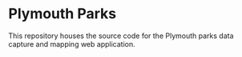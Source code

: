 # Plymouth Parks

This repository houses the source code for the Plymouth parks data capture and mapping web application.
